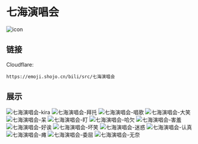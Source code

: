 # 七海演唱会
![icon](https://emoji.shojo.cn/bili/src/七海演唱会/icon.png)
## 链接
Cloudflare:
```
https://emoji.shojo.cn/bili/src/七海演唱会
```
## 展示
![七海演唱会-kira](https://emoji.shojo.cn/bili/src/七海演唱会/七海演唱会-kira.png)
![七海演唱会-拜托](https://emoji.shojo.cn/bili/src/七海演唱会/七海演唱会-拜托.png)
![七海演唱会-唱歌](https://emoji.shojo.cn/bili/src/七海演唱会/七海演唱会-唱歌.png)
![七海演唱会-大笑](https://emoji.shojo.cn/bili/src/七海演唱会/七海演唱会-大笑.png)
![七海演唱会-呆](https://emoji.shojo.cn/bili/src/七海演唱会/七海演唱会-呆.png)
![七海演唱会-盯](https://emoji.shojo.cn/bili/src/七海演唱会/七海演唱会-盯.png)
![七海演唱会-哈欠](https://emoji.shojo.cn/bili/src/七海演唱会/七海演唱会-哈欠.png)
![七海演唱会-害羞](https://emoji.shojo.cn/bili/src/七海演唱会/七海演唱会-害羞.png)
![七海演唱会-好诶](https://emoji.shojo.cn/bili/src/七海演唱会/七海演唱会-好诶.png)
![七海演唱会-坏笑](https://emoji.shojo.cn/bili/src/七海演唱会/七海演唱会-坏笑.png)
![七海演唱会-迷惑](https://emoji.shojo.cn/bili/src/七海演唱会/七海演唱会-迷惑.png)
![七海演唱会-认真](https://emoji.shojo.cn/bili/src/七海演唱会/七海演唱会-认真.png)
![七海演唱会-瘫](https://emoji.shojo.cn/bili/src/七海演唱会/七海演唱会-瘫.png)
![七海演唱会-委屈](https://emoji.shojo.cn/bili/src/七海演唱会/七海演唱会-委屈.png)
![七海演唱会-无奈](https://emoji.shojo.cn/bili/src/七海演唱会/七海演唱会-无奈.png)

